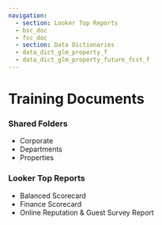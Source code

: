 ```yaml
---
navigation:
  - section: Looker Top Reports
  - bsc_doc
  - fsc_doc
  - section: Data Dictionaries
  - data_dict_glm_property_f
  - data_dict_glm_property_future_fcst_f
---
```



# Training Documents

### Shared Folders
  - Corporate
  - Departments
  - Properties

### Looker Top Reports
  - Balanced Scorecard
  - Finance Scorecard
  - Online Reputation & Guest Survey Report
